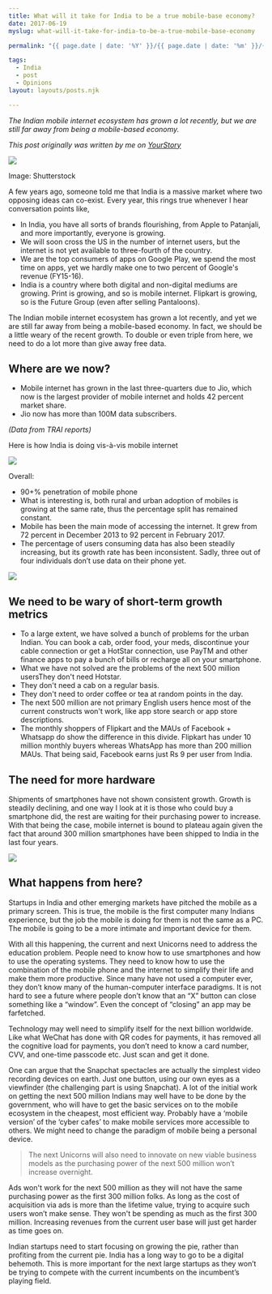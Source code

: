 ```yaml
---
title: What will it take for India to be a true mobile-base economy?
date: 2017-06-19
myslug: what-will-it-take-for-india-to-be-a-true-mobile-base-economy

permalink: "{{ page.date | date: '%Y' }}/{{ page.date | date: '%m' }}/{{ page.date | date: '%d' }}/{{ myslug | slug }}/index.html"

tags: 
  - India 
  - post
  - Opinions
layout: layouts/posts.njk

---
```


_The Indian mobile internet ecosystem has grown a lot recently, but we are still far away from being a mobile-based economy._

_This post originally was written by me on [YourStory](https://yourstory.com/2017/06/india-mobile-base-economy)_


![]({{site.url}}/assets/yourstory-affordable-mobile.png)

Image: Shutterstock

A few years ago, someone told me that India is a massive market where two opposing ideas can co-exist. Every year, this rings true whenever I hear conversation points like,

- In India, you have all sorts of brands flourishing, from Apple to Patanjali, and more importantly, everyone is growing.
- We will soon cross the US in the number of internet users, but the internet is not yet available to three-fourth of the country.
- We are the top consumers of apps on Google Play, we spend the most time on apps, yet we hardly make one to two percent of Google's revenue (FY15-16).
- India is a country where both digital and non-digital mediums are growing. Print is growing, and so is mobile internet. Flipkart is growing, so is the Future Group (even after selling Pantaloons).

The Indian mobile internet ecosystem has grown a lot recently, and yet we are still far away from being a mobile-based economy. In fact, we should be a little weary of the recent growth. To double or even triple from here, we need to do a lot more than give away free data.

## Where are we now?

- Mobile internet has grown in the last three-quarters due to Jio, which now is the largest provider of mobile internet and holds 42 percent market share.
- Jio now has more than 100M data subscribers.

_(Data from TRAI reports)_

Here is how India is doing vis-à-vis mobile internet

![]({{site.url}}/assets/01-1-1.jpg)

Overall:

- 90+% penetration of mobile phone
- What is interesting is, both rural and urban adoption of mobiles is growing at the same rate, thus the percentage split has remained constant.
- Mobile has been the main mode of accessing the internet. It grew from 72 percent in December 2013 to 92 percent in February 2017.
- The percentage of users consuming data has also been steadily increasing, but its growth rate has been inconsistent. Sadly, three out of four individuals don’t use data on their phone yet.

![]({{site.url}}/assets/02-1-1.jpg)

## We need to be wary of short-term growth metrics

- To a large extent, we have solved a bunch of problems for the urban Indian. You can book a cab, order food, your meds, discontinue your cable connection or get a HotStar connection, use PayTM and other finance apps to pay a bunch of bills or recharge all on your smartphone.
- What we have not solved are the problems of the next 500 million usersThey don't need Hotstar.
- They don't need a cab on a regular basis.
- They don't need to order coffee or tea at random points in the day.
- The next 500 million are not primary English users hence most of the current constructs won't work, like app store search or app store descriptions.
- The monthly shoppers of Flipkart and the MAUs of Facebook + Whatsapp do show the difference in this divide. Flipkart has under 10 million monthly buyers whereas WhatsApp has more than 200 million MAUs. That being said, Facebook earns just Rs 9 per user from India.

## The need for more hardware

Shipments of smartphones have not shown consistent growth. Growth is steadily declining, and one way I look at it is those who could buy a smartphone did, the rest are waiting for their purchasing power to increase. With that being the case, mobile internet is bound to plateau again given the fact that around 300 million smartphones have been shipped to India in the last four years.

![]({{site.url}}/assets/03-1-1.jpg)

## What happens from here?

Startups in India and other emerging markets have pitched the mobile as a primary screen. This is true, the mobile is the first computer many Indians experience, but the job the mobile is doing for them is not the same as a PC. The mobile is going to be a more intimate and important device for them.

With all this happening, the current and next Unicorns need to address the education problem. People need to know how to use smartphones and how to use the operating systems. They need to know how to use the combination of the mobile phone and the internet to simplify their life and make them more productive. Since many have not used a computer ever, they don’t know many of the human-computer interface paradigms. It is not hard to see a future where people don’t know that an “X” button can close something like a “window”. Even the concept of “closing” an app may be farfetched.

Technology may well need to simplify itself for the next billion worldwide. Like what WeChat has done with QR codes for payments, it has removed all the cognitive load for payments, you don’t need to know a card number, CVV, and one-time passcode etc. Just scan and get it done.

One can argue that the Snapchat spectacles are actually the simplest video recording devices on earth. Just one button, using our own eyes as a viewfinder (the challenging part is using Snapchat). A lot of the initial work on getting the next 500 million Indians may well have to be done by the government, who will have to get the basic services on to the mobile ecosystem in the cheapest, most efficient way. Probably have a ‘mobile version’ of the ‘cyber cafes’ to make mobile services more accessible to others. We might need to change the paradigm of mobile being a personal device.

> The next Unicorns will also need to innovate on new viable business models as the purchasing power of the next 500 million won’t increase overnight.

Ads won't work for the next 500 million as they will not have the same purchasing power as the first 300 million folks. As long as the cost of acquisition via ads is more than the lifetime value, trying to acquire such users won’t make sense. They won't be spending as much as the first 300 million. Increasing revenues from the current user base will just get harder as time goes on.

Indian startups need to start focusing on growing the pie, rather than profiting from the current pie. India has a long way to go to be a digital behemoth. This is more important for the next large startups as they won’t be trying to compete with the current incumbents on the incumbent’s playing field.

